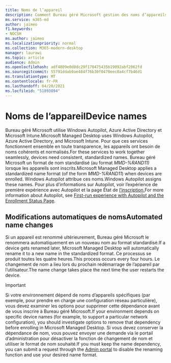 ```yaml
---
title: Noms de l’appareil
description: Comment Bureau géré Microsoft gestion des noms d’appareils
ms.service: m365-md
author: jaimeo
f1.keywords:
- NOCSH
ms.author: jaimeo
ms.localizationpriority: normal
ms.collection: M365-modern-desktop
manager: laurawi
ms.topic: article
audience: Admin
ms.openlocfilehash: adf4809e0d8dc29f170475435b19092abf2062fd
ms.sourcegitcommit: 55791ddab9ae484f76b30f0470eec8a4cf7b46d1
ms.translationtype: MT
ms.contentlocale: fr-FR
ms.lasthandoff: 04/20/2021
ms.locfileid: "51893894"
---
```

# <a name="device-names"></a><span data-ttu-id="1ef35-103">Noms de l’appareil</span><span class="sxs-lookup"><span data-stu-id="1ef35-103">Device names</span></span>

<span data-ttu-id="1ef35-104">Bureau géré Microsoft utilise Windows Autopilot, Azure Active Directory et Microsoft Intune.</span><span class="sxs-lookup"><span data-stu-id="1ef35-104">Microsoft Managed Desktop uses Windows Autopilot, Azure Active Directory, and Microsoft Intune.</span></span> <span data-ttu-id="1ef35-105">Pour que ces services fonctionnent ensemble en toute transparence, les appareils ont besoin de noms cohérents et normalisés.</span><span class="sxs-lookup"><span data-stu-id="1ef35-105">For these services to work together seamlessly, devices need consistent, standardized names.</span></span> <span data-ttu-id="1ef35-106">Bureau géré Microsoft un format de nom standardisé (au format *MMD-%RAND11)* lorsque les appareils sont inscrits.</span><span class="sxs-lookup"><span data-stu-id="1ef35-106">Microsoft Managed Desktop applies a standardized name format (of the form *MMD-%RAND11*) when devices are enrolled.</span></span> <span data-ttu-id="1ef35-107">Windows Autopilot attribue ces noms.</span><span class="sxs-lookup"><span data-stu-id="1ef35-107">Windows Autopilot assigns these names.</span></span> <span data-ttu-id="1ef35-108">Pour plus d’informations sur Autopilot, voir l’expérience de première expérience avec Autopilot et la page État de [l’inscription.](../get-started/esp-first-run.md)</span><span class="sxs-lookup"><span data-stu-id="1ef35-108">For more information about Autopilot, see [First-run experience with Autopilot and the Enrollment Status Page](../get-started/esp-first-run.md).</span></span>

## <a name="automated-name-changes"></a><span data-ttu-id="1ef35-109">Modifications automatiques de noms</span><span class="sxs-lookup"><span data-stu-id="1ef35-109">Automated name changes</span></span>

<span data-ttu-id="1ef35-110">Si un appareil est renommé ultérieurement, Bureau géré Microsoft le renommera automatiquement en un nouveau nom au format standardisé.</span><span class="sxs-lookup"><span data-stu-id="1ef35-110">If a device gets renamed later, Microsoft Managed Desktop will automatically rename it to a new name in the standardized format.</span></span> <span data-ttu-id="1ef35-111">Ce processus se produit toutes les quatre heures.</span><span class="sxs-lookup"><span data-stu-id="1ef35-111">This process occurs every four hours.</span></span> <span data-ttu-id="1ef35-112">Le changement de nom a lieu lors du prochain redémarrage de l’appareil par l’utilisateur.</span><span class="sxs-lookup"><span data-stu-id="1ef35-112">The name change takes place the next time the user restarts the device.</span></span>

> [!IMPORTANT]
> <span data-ttu-id="1ef35-113">Si votre environnement dépend de noms d’appareils spécifiques (par exemple, pour prendre en charge une configuration réseau particulière), vous devez examiner les options pour supprimer cette dépendance avant de vous inscrire à Bureau géré Microsoft.</span><span class="sxs-lookup"><span data-stu-id="1ef35-113">If your environment depends on specific device names (for example, to support a particular network configuration), you should investigate options to remove that dependency before enrolling in Microsoft Managed Desktop.</span></span> <span data-ttu-id="1ef35-114">Si vous devez conserver la dépendance de nom, [](../working-with-managed-desktop/admin-support.md) vous pouvez envoyer une demande via le portail d’administration pour désactiver la fonction de changement de nom et utiliser le format de nom souhaité.</span><span class="sxs-lookup"><span data-stu-id="1ef35-114">If you must keep the name dependency, you can submit a request through the [Admin portal](../working-with-managed-desktop/admin-support.md) to disable the renaming function and use your desired name format.</span></span>